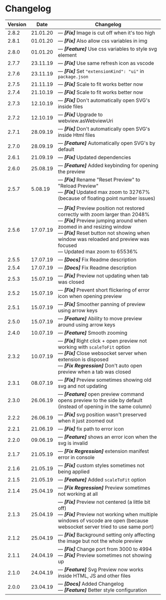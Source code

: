 # Changelog

| Version | Date     | Changelog                                                                                                                                                                                                                                                                                                             |
| ------- | -------- | --------------------------------------------------------------------------------------------------------------------------------------------------------------------------------------------------------------------------------------------------------------------------------------------------------------------- |
| 2.8.2   | 21.01.20 | &mdash; **_[Fix]_** Image is cut off when it's too high                                                                                                                                                                                                                                                               |
| 2.8.1   | 01.01.20 | &mdash; **_[Fix]_** Also allow css variables in img                                                                                                                                                                                                                                                                   |
| 2.8.0   | 01.01.20 | &mdash; **_[Feature]_** Use css variables to style svg element                                                                                                                                                                                                                                                        |
| 2.7.7   | 23.11.19 | &mdash; **_[Fix]_** Use same refresh icon as vscode                                                                                                                                                                                                                                                                   |
| 2.7.6   | 23.11.19 | &mdash; **_[Fix]_** Set `"extensionKind": "ui"` in `package.json`                                                                                                                                                                                                                                                     |
| 2.7.5   | 21.11.19 | &mdash; **_[Fix]_** Scale to fit works better now                                                                                                                                                                                                                                                                     |
| 2.7.4   | 21.10.19 | &mdash; **_[Fix]_** Scale to fit works better now                                                                                                                                                                                                                                                                     |
| 2.7.3   | 12.10.19 | &mdash; **_[Fix]_** Don't automatically open SVG's inside files                                                                                                                                                                                                                                                       |
| 2.7.2   | 12.10.19 | &mdash; **_[Fix]_** Upgrade to webview.asWebviewUri                                                                                                                                                                                                                                                                   |
| 2.7.1   | 28.09.19 | &mdash; **_[Fix]_** Don't automatically open SVG's inside Html files                                                                                                                                                                                                                                                  |
| 2.7.0   | 28.09.19 | &mdash; **_[Feature]_** Automatically open SVG's by default                                                                                                                                                                                                                                                           |
| 2.6.1   | 21.09.19 | &mdash; **_[Fix]_** Updated dependencies                                                                                                                                                                                                                                                                              |
| 2.6.0   | 25.08.19 | &mdash; **_[Feature]_** Added keybinding for opening the preview                                                                                                                                                                                                                                                      |
| 2.5.7   | 5.08.19  | &mdash; **_[Fix]_** Rename "Reset Preview" to "Reload Preview" <br> &mdash; **_[Fix]_** Updated max zoom to 32767% (because of floating point number issues)                                                                                                                                                          |
|         |
| 2.5.6   | 17.07.19 | &mdash; **_[Fix]_** Preview position not restored correctly with zoom larger than 2048% <br> &mdash; **_[Fix]_** Preview jumping around when zoomed in and resizing window <br> &mdash; **_[Fix]_** Reset button not showing when window was reloaded and preview was focused <br> &mdash; Updated max zoom to 65536% |
| 2.5.5   | 17.07.19 | &mdash; **_[Docs]_** Fix Readme description                                                                                                                                                                                                                                                                           |
| 2.5.4   | 17.07.19 | &mdash; **_[Docs]_** Fix Readme description                                                                                                                                                                                                                                                                           |
| 2.5.3   | 15.07.19 | &mdash; **_[Fix]_** Preview not updating when tab was closed                                                                                                                                                                                                                                                          |
| 2.5.2   | 15.07.19 | &mdash; **_[Fix]_** Prevent short flickering of error icon when opening preview                                                                                                                                                                                                                                       |
| 2.5.1   | 15.07.19 | &mdash; **_[Fix]_** Smoother panning of preview using arrow keys                                                                                                                                                                                                                                                      |
| 2.5.0   | 15.07.19 | &mdash; **_[Feature]_** Ability to move preview around using arrow keys                                                                                                                                                                                                                                               |
| 2.4.0   | 10.07.19 | &mdash; **_[Feature]_** Smooth zooming                                                                                                                                                                                                                                                                                |
| 2.3.2   | 10.07.19 | &mdash; **_[Fix]_** Right click + open preview not working with `scaleToFit` option <br> &mdash; **_[Fix]_** Close websocket server when extension is disposed <br> &mdash; **_[Fix Regression]_** Don't auto open preview when a tab was closed                                                                      |
| 2.3.1   | 08.07.19 | &mdash; **_[Fix]_** Preview sometimes showing old svg and not updating                                                                                                                                                                                                                                                |
| 2.3.0   | 26.06.19 | &mdash; **_[Feature]_** open preview command opens preview to the side by default (instead of opening in the same column)                                                                                                                                                                                             |
| 2.2.2   | 26.06.19 | &mdash; **_[Fix]_** svg position wasn't preserved when it just zoomed out                                                                                                                                                                                                                                             |
| 2.2.1   | 21.06.19 | &mdash; **_[Fix]_** fix path to error icon                                                                                                                                                                                                                                                                            |
| 2.2.0   | 09.06.19 | &mdash; **_[Feature]_** shows an error icon when the svg is invalid                                                                                                                                                                                                                                                   |
| 2.1.7   | 21.05.19 | &mdash; **_[Fix Regression]_** extension manifest error in console                                                                                                                                                                                                                                                    |
| 2.1.6   | 21.05.19 | &mdash; **_[Fix]_** custom styles sometimes not being applied                                                                                                                                                                                                                                                         |
| 2.1.5   | 21.05.19 | &mdash; **_[Feature]_** Added `scaleToFit` option                                                                                                                                                                                                                                                                     |
| 2.1.4   | 25.04.19 | &mdash; **_[Fix Regression]_** Preview sometimes not working at all                                                                                                                                                                                                                                                   |
| 2.1.3   | 25.04.19 | &mdash; **_[Fix]_** Preview not centered (a little bit off) <br> &mdash; **_[Fix]_** Preview not working when multiple windows of vscode are open (because websocket server tried to use same port)                                                                                                                   |
| 2.1.2   | 25.04.19 | &mdash; **_[Fix]_** Background setting only affecting the image but not the whole preview                                                                                                                                                                                                                             |
| 2.1.1   | 24.04.19 | &mdash; **_[Fix]_** Change port from 3000 to 4994 <br> &mdash; **_[Fix]_** Preview sometimes not showing up                                                                                                                                                                                                           |
| 2.1.0   | 24.04.19 | &mdash; **_[Feature]_** Svg Preview now works inside HTML, JS and other files                                                                                                                                                                                                                                         |
| 2.0.0   | 23.04.19 | &mdash; **_[Docs]_** Added Changelog <br> &mdash; **_[Feature]_** Better style configuration                                                                                                                                                                                                                          |
